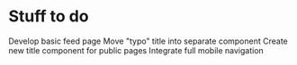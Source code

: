 # Stuff to do
Develop basic feed page
Move "typo" title into separate component
Create new title component for public pages
Integrate full mobile navigation
